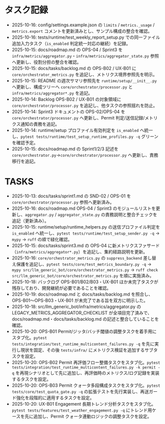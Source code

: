 # タスク記録

- 2025-10-16: config/settings.example.json の `limits` / `metrics._usage` / `metrics.export` コメントを更新済みとし、サンプル構成の整合を確認。
- 2025-10-16: tests/runtime/test_weekly_report_setup.py での同一ファイル追加入力タスク（`is_enabled` 判定統一対応の継続）を記録。
- 2025-10-15: docs/roadmap.md の OPS-04 / Sprint3 を `infra/metrics/aggregator.py`・`infra/metrics/aggregator_state.py` 参照へ更新し、役割分担の整合を確認。
- 2025-10-15: docs/tasks/backlog.md の OPS-B02 / UX-B01 に `core/orchestrator_metrics.py` を追記し、メトリクス境界参照先を明示。
- 2025-10-15: README の週次サマリ参照先を `runtime/setup/__init__.py` へ更新し、構成ツリーへ `core/orchestrator/processor.py` と `infra/metrics/aggregator*.py` を追記。
- 2025-10-14: Backlog OPS-B02 / UX-B01 の対象領域に `core/orchestrator/processor.py` を追記し、他タスクの参照揺れを防止。
- 2025-10-14: Sprint3 ドキュメントの OPS-02/OPS-04 を `core/orchestrator/processor.py` へ更新し、Permit 判定/送信記録/メトリクス通知の責務を追記。
- 2025-10-14: runtime/setup プロファイル有効判定を `is_enabled` へ統一し、`pytest tests/runtime/test_setup_runtime_profiles.py -q` グリーンを確認予定。
- 2025-10-15: docs/roadmap.md の Sprint1/2/3 記述を `core/orchestrator.py`→`core/orchestrator/processor.py` へ更新し、責務移行を追記。

# TASKS

- 2025-10-13: docs/tasks/sprint1.md の SND-02 / OPS-01 を `core/orchestrator/processor.py` 参照へ更新済み。
- 2025-10-16: docs/roadmap.md OPS-04 / Sprint3 のモジュールリストを更新し、`aggregator.py` / `aggregator_state.py` の責務説明と整合チェックを追記（更新済み）。
- 2025-10-15: runtime/setup/runtime_helpers.py の送信プロファイル判定を `is_enabled` へ統一し、`pytest tests/runtime/test_setup_sender.py -q` → `mypy` → `ruff` の順で緑化確認。
- 2025-10-15: docs/tasks/sprint3.md の OPS-04 に新メトリクスファサード（`infra/metrics/aggregator*.py`）を追記し、集約経路説明を更新。
- 2025-10-16: `core/orchestrator_metrics.py` の `suppress_backend` 差し替え保護を追記し、`pytest tests/core/test_metrics_boundary.py -q` → `mypy src/llm_generic_bot/core/orchestrator_metrics.py` → `ruff check src/llm_generic_bot/core/orchestrator_metrics.py` を順に実施済み。
- 2025-10-18: バックログ OPS-B01/B02/B03・UX-B01 ほか未完了タスクが残存しており、開発継続が必要であることを確認。
- 2025-10-19: docs/roadmap.md と docs/tasks/backlog.md を照合し、OPS-B01〜OPS-B03・UX-B01 が未完了である旨を双方に明示した。
- 2025-10-18: src/llm_generic_bot/infra/metrics/aggregator.py の LEGACY_METRICS_AGGREGATOR_CHECKLIST が全項目完了済みで、docs/roadmap.md・docs/tasks/backlog.md の記述と整合していることを確認。
- 2025-10-20: OPS-B01 Permit/ジッタ/バッチ閾値の調整タスクを着手用にスタブ化。`pytest tests/integration/test_runtime_multicontent_failures.py -q` を先に実行し現状を固定、その後 `tests/infra/` にメトリクス検証を追加するサブタスクを設定。
- 2025-10-20: OPS-B02 Permit 再評価フロー整備タスクをスタブ化。`pytest tests/integration/test_runtime_multicontent_failures.py -k permit -q` を再現シナリオとして先に追加し、再評価時のメトリクス/ログ記録を実装するタスクを設定。
- 2025-10-20: OPS-B03 Permit クォータ多段構成タスクをスタブ化。`pytest tests/core/test_quota_gate.py -q` の拡張テストを先行実装し、再送ガード強化を段階的に適用するタスクを設定。
- 2025-10-20: UX-B01 Engagement 長期トレンド分析タスクをスタブ化。`pytest tests/features/test_weather_engagement.py -q` にトレンド用ケースを先に追加し、Permit クォータ連動ロジックの調整タスクを設定。
